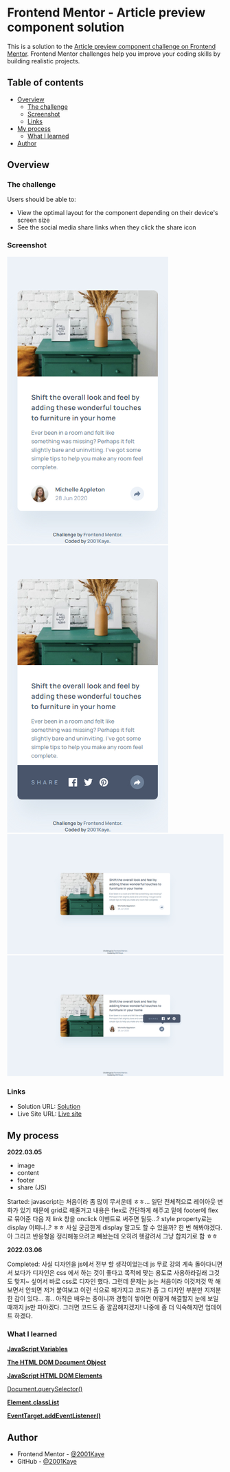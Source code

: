 # Frontend Mentor - Article preview component solution

This is a solution to the [Article preview component challenge on Frontend Mentor](https://www.frontendmentor.io/challenges/article-preview-component-dYBN_pYFT). Frontend Mentor challenges help you improve your coding skills by building realistic projects. 

## Table of contents

- [Overview](#overview)
  - [The challenge](#the-challenge)
  - [Screenshot](#screenshot)
  - [Links](#links)
- [My process](#my-process)
  - [What I learned](#what-i-learned)
- [Author](#author)

## Overview

### The challenge

Users should be able to:

- View the optimal layout for the component depending on their device's screen size
- See the social media share links when they click the share icon

### Screenshot

![](./design/mobile-design.jpg)
![](./design/mobile-active-state.jpg)
![](./design/desktop-design.jpg)
![](./design/desktop-active-state.jpg)

### Links

- Solution URL: [Solution](https://www.frontendmentor.io/solutions/article-preview-using-js-wAJV0EWkt)
- Live Site URL: [Live site](https://jhan117.github.io/Article-preview/)

## My process

**2022.03.05**
   
- image
- content
- footer
- share (JS)
   
Started: javascript는 처음이라 좀 많이 무서운데 ㅎㅎ... 일단 전체적으로 레이아웃 변화가 있기 때문에 grid로 해줄거고 내용은 flex로 간단하게 해주고 밑에 footer에 flex로 묶어준 다음 저 link 창을 onclick 이벤트로 써주면 될듯...? style property로는 display 어떠니..? ㅎㅎ 사실 궁금한게 display 말고도 할 수 있을까? 한 번 해봐야겠다. 아 그리고 반응형을 정리해놓으려고 빼놨는데 오히려 헷갈려서 그냥 합치기로 함 ㅎㅎ
   
**2022.03.06**
   
Completed: 사실 디자인을 js에서 전부 할 생각이었는데 js 무료 강의 계속 돌아다니면서 보다가 디자인은 css 에서 하는 것이 좋다고 목적에 맞는 용도로 사용하라길래 그것도 맞지~ 싶어서 바로 css로 디자인 했다. 그런데 문제는 js는 처음이라 이것저것 막 해보면서 안되면 저거 붙여보고 이런 식으로 해가지고 코드가 좀 그 디자인 부분만 지저분한 감이 있다... 휴.. 아직은 배우는 중이니까 경험이 쌓이면 어떻게 해결할지 눈에 보일 때까지 js만 파야겠다. 그러면 코드도 좀 깔끔해지겠지! 나중에 좀 더 익숙해지면 업데이트 하겠다.

### What I learned

[**JavaScript Variables**](https://www.w3schools.com/js/js_variables.asp)
   
[**The HTML DOM Document Object**](https://www.w3schools.com/js/js_htmldom_document.asp)
   
[**JavaScript HTML DOM Elements**](https://www.w3schools.com/js/js_htmldom_elements.asp)
   
[Document.querySelector()](https://developer.mozilla.org/en-US/docs/Web/API/Document/querySelector)
   
[**Element.classList**](https://developer.mozilla.org/en-US/docs/Web/API/Element/classList)
   
[**EventTarget.addEventListener()**](https://developer.mozilla.org/en-US/docs/Web/API/EventTarget/addEventListener)

## Author

- Frontend Mentor - [@2001Kaye](https://www.frontendmentor.io/profile/jhan117)
- GitHub - [@2001Kaye](https://github.com/jhan117)
